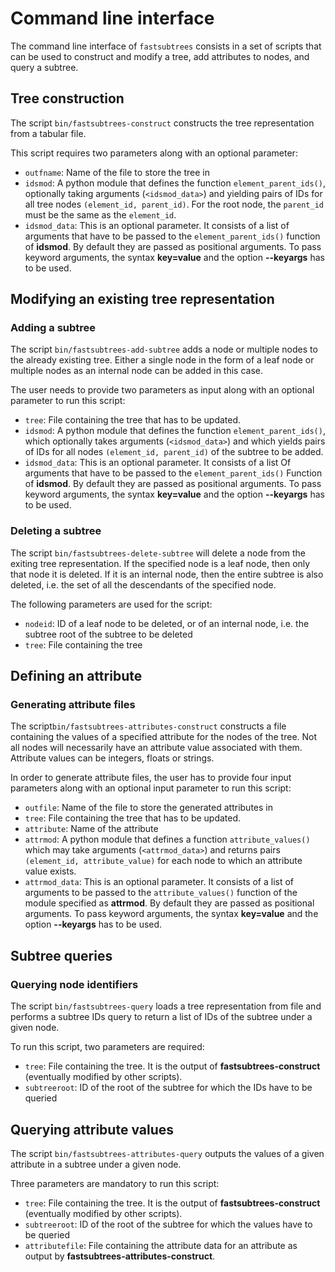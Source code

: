 # Command line interface

The command line interface of ``fastsubtrees`` consists in a set of scripts
that can be used to construct and modify a tree, add attributes to nodes,
and query a subtree.

## Tree construction

The script `bin/fastsubtrees-construct` constructs the tree representation
from a tabular file.

This script requires two parameters along with an optional parameter:
- `outfname`: Name of the file to store the tree in
- `idsmod`: A python module that defines the function ``element_parent_ids()``,
optionally taking arguments (``<idsmod_data>``) and yielding pairs
of IDs for all tree nodes ``(element_id, parent_id)``. For the root node,
the ``parent_id`` must be the same as the ``element_id``.
- `idsmod_data`: This is an optional parameter. It consists of a list
of arguments that have to be passed to the ``element_parent_ids()``
function of **idsmod**. By default they are passed as positional arguments.
To pass keyword arguments, the syntax **key=value** and the option **--keyargs**
has to be used.

## Modifying an existing tree representation

### Adding a subtree

The script `bin/fastsubtrees-add-subtree` adds a node or multiple nodes
to the already existing tree. Either a single node in the form of
a leaf node or multiple nodes as an internal node can be added in this case.

The user needs to provide two parameters as input along
with an optional parameter to run this script:
- `tree`: File containing the tree that has to be updated.
- `idsmod`: A python module that defines the function ``element_parent_ids()``,
   which optionally takes arguments (``<idsmod_data>``) and which yields pairs
   of IDs for all nodes ``(element_id, parent_id)`` of the subtree to be added.
- `idsmod_data`: This is an optional parameter. It consists of a list
   Of arguments that have to be passed to the ``element_parent_ids()``
   Function of **idsmod**. By default they are passed as positional arguments.
   To pass keyword arguments, the syntax **key=value** and the option
   **--keyargs** has to be used.

### Deleting a subtree

The script `bin/fastsubtrees-delete-subtree` will delete a node from the
exiting tree representation. If the specified node is a leaf node, then only
that node it is deleted. If it is an internal node, then the entire subtree is
also deleted, i.e. the set of all the descendants of the specified node.

The following parameters are used for the script:
- `nodeid`: ID of a leaf node to be deleted, or of an internal node, i.e.
   the subtree root of the subtree to be deleted
- `tree`: File containing the tree

## Defining an attribute

### Generating attribute files

The script`bin/fastsubtrees-attributes-construct` constructs a file containing
the values of a specified attribute for the nodes of the tree. Not all nodes
will necessarily have an attribute value associated with them. Attribute values
can be integers, floats or strings.

In order to generate attribute files, the user has to provide four input
parameters along with an optional input parameter to run this script:
- `outfile`: Name of the file to store the generated attributes in
- `tree`: File containing the tree that has to be updated.
- `attribute`: Name of the attribute
- `attrmod`: A python module that defines a function ``attribute_values()``
   which may take arguments (``<attrmod_data>``) and returns pairs
   ``(element_id, attribute_value)`` for each node to which an attribute value
   exists.
- `attrmod_data`: This is an optional parameter. It consists of a list of
  arguments to be passed to the ``attribute_values()`` function of the module
  specified as **attrmod**. By default they are passed as positional arguments.
  To pass keyword arguments, the syntax **key=value** and the option
  **--keyargs** has to be used.

## Subtree queries

### Querying node identifiers

The script `bin/fastsubtrees-query` loads a tree representation from file
and performs a subtree IDs query to return a list of IDs of the subtree under a
given node.

To run this script, two parameters are required:
- `tree`: File containing the tree. It is the output of
  **fastsubtrees-construct** (eventually modified by other scripts).
- `subtreeroot`: ID of the root of the subtree for which the IDs
                 have to be queried

## Querying attribute values

The script `bin/fastsubtrees-attributes-query` outputs the values of a given
attribute in a subtree under a given node.

Three parameters are mandatory to run this script:
- `tree`: File containing the tree. It is the output of
  **fastsubtrees-construct** (eventually modified by other scripts).
- `subtreeroot`: ID of the root of the subtree for which the values
                 have to be queried
- `attributefile`: File containing the attribute data for an attribute
                   as output by **fastsubtrees-attributes-construct**.
